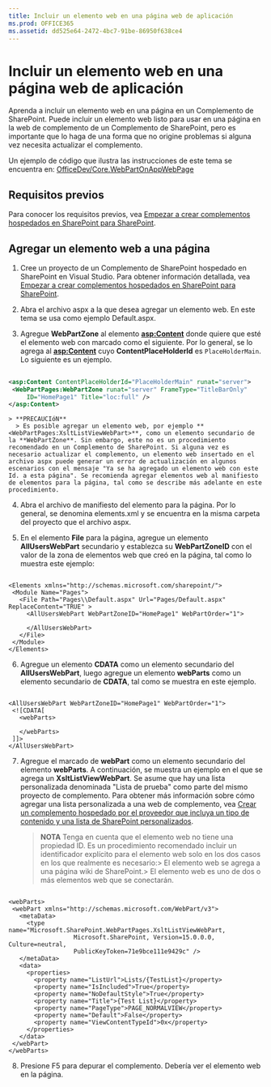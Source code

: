 ```yaml
---
title: Incluir un elemento web en una página web de aplicación
ms.prod: OFFICE365
ms.assetid: dd525e64-2472-4bc7-91be-86950f638ce4
---
```



# Incluir un elemento web en una página web de aplicación
Aprenda a incluir un elemento web en una página en un Complemento de SharePoint.
Puede incluir un elemento web listo para usar en una página en la web de complemento de un Complemento de SharePoint, pero es importante que lo haga de una forma que no origine problemas si alguna vez necesita actualizar el complemento.
  
    
    

Un ejemplo de código que ilustra las instrucciones de este tema se encuentra en:  [OfficeDev/Core.WebPartOnAppWebPage](https://github.com/OfficeDev/PnP/tree/master/Samples/Core.WebPartOnAppWebPage)
## Requisitos previos

Para conocer los requisitos previos, vea  [Empezar a crear complementos hospedados en SharePoint para SharePoint](get-started-creating-sharepoint-hosted-sharepoint-add-ins.md).
  
    
    

## Agregar un elemento web a una página


  
    
    

1. Cree un proyecto de un Complemento de SharePoint hospedado en SharePoint en Visual Studio. Para obtener información detallada, vea  [Empezar a crear complementos hospedados en SharePoint para SharePoint](get-started-creating-sharepoint-hosted-sharepoint-add-ins.md).
    
  
2. Abra el archivo aspx a la que desea agregar un elemento web. En este tema se usa como ejemplo Default.aspx. 
    
  
3. Agregue **WebPartZone** al elemento **<asp:Content>** donde quiere que esté el elemento web con marcado como el siguiente. Por lo general, se lo agrega al **<asp:Content>** cuyo **ContentPlaceHolderId** es `PlaceHolderMain`. Lo siguiente es un ejemplo.
    
 ```XML
  
<asp:Content ContentPlaceHolderId="PlaceHolderMain" runat="server">
  <WebPartPages:WebPartZone runat="server" FrameType="TitleBarOnly" 
      ID="HomePage1" Title="loc:full" />
</asp:Content>

 ```


    > **PRECAUCIóN**
      > Es posible agregar un elemento web, por ejemplo **<WebPartPages:XsltListViewWebPart>**, como un elemento secundario de la **WebPartZone**. Sin embargo, este no es un procedimiento recomendado en un Complemento de SharePoint. Si alguna vez es necesario actualizar el complemento, un elemento web insertado en el archivo aspx puede generar un error de actualización en algunos escenarios con el mensaje "Ya se ha agregado un elemento web con este Id. a esta página". Se recomienda agregar elementos web al manifiesto de elementos para la página, tal como se describe más adelante en este procedimiento. 
4. Abra el archivo de manifiesto del elemento para la página. Por lo general, se denomina elements.xml y se encuentra en la misma carpeta del proyecto que el archivo aspx.
    
  
5. En el elemento **File** para la página, agregue un elemento **AllUsersWebPart** secundario y establezca su **WebPartZoneID** con el valor de la zona de elementos web que creó en la página, tal como lo muestra este ejemplo:
    
 ```
  
<Elements xmlns="http://schemas.microsoft.com/sharepoint/">
  <Module Name="Pages">
    <File Path="Pages\\Default.aspx" Url="Pages/Default.aspx" ReplaceContent="TRUE" >
      <AllUsersWebPart WebPartZoneID="HomePage1" WebPartOrder="1">

      </AllUsersWebPart>
    </File>
  </Module>
</Elements>

 ```

6. Agregue un elemento **CDATA** como un elemento secundario del **AllUsersWebPart**, luego agregue un elemento **webParts** como un elemento secundario de **CDATA**, tal como se muestra en este ejemplo. 
    
 ```
  
<AllUsersWebPart WebPartZoneID="HomePage1" WebPartOrder="1">
  <![CDATA[
    <webParts>

    </webParts>
  ]]>
</AllUsersWebPart>
 ```

7. Agregue el marcado de **webPart** como un elemento secundario del elemento **webParts**. A continuación, se muestra un ejemplo en el que se agrega un **XsltListViewWebPart**. Se asume que hay una lista personalizada denominada "Lista de prueba" como parte del mismo proyecto de complemento. Para obtener más información sobre cómo agregar una lista personalizada a una web de complemento, vea  [Crear un complemento hospedado por el proveedor que incluya un tipo de contenido y una lista de SharePoint personalizados](create-a-provider-hosted-add-in-that-includes-a-custom-sharepoint-list-and-conte.md). 
    
    > **NOTA**
      >  Tenga en cuenta que el elemento web no tiene una propiedad ID. Es un procedimiento recomendado incluir un identificador explícito para el elemento web solo en los dos casos en los que realmente es necesario:>  El elemento web se agrega a una página wiki de SharePoint.>  El elemento web es uno de dos o más elementos web que se conectarán.

 ```
  
<webParts>
  <webPart xmlns="http://schemas.microsoft.com/WebPart/v3">
    <metaData>
      <type name="Microsoft.SharePoint.WebPartPages.XsltListViewWebPart, 
                   Microsoft.SharePoint, Version=15.0.0.0, Culture=neutral, 
                   PublicKeyToken=71e9bce111e9429c" />
    </metaData>
    <data>
      <properties>
        <property name="ListUrl">Lists/{TestList}</property>
        <property name="IsIncluded">True</property>
        <property name="NoDefaultStyle">True</property>
        <property name="Title">{Test List}</property>
        <property name="PageType">PAGE_NORMALVIEW</property>
        <property name="Default">False</property>
        <property name="ViewContentTypeId">0x</property>
      </properties>
    </data>
  </webPart>
</webParts>
 ```

8. Presione F5 para depurar el complemento. Debería ver el elemento web en la página.
    
  

